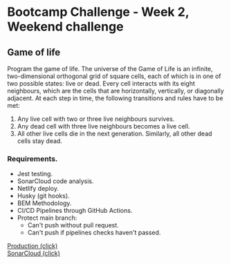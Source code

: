 # Bootcamp Challenge - Week 2, Weekend challenge

## Game of life

Program the game of life. The universe of the Game of Life is an infinite, two-dimensional orthogonal grid of square cells, each of which is in one of two possible states: live or dead. Every cell interacts with its eight neighbours, which are the cells that are horizontally, vertically, or diagonally adjacent. At each step in time, the following transitions and rules have to be met:

1. Any live cell with two or three live neighbours survives.
2. Any dead cell with three live neighbours becomes a live cell.
3. All other live cells die in the next generation. Similarly, all other dead cells stay dead.

### Requirements.

- Jest testing.
- SonarCloud code analysis.
- Netlify deploy.
- Husky (git hooks).
- BEM Methodology.
- CI/CD Pipelines through GitHub Actions.
- Protect main branch:
  - Can't push without pull request.
  - Can't push if pipelines checks haven't passed.

[Production (click)](https://jg-the-game-of-life.netlify.app/) <br>
[SonarCloud (click)](https://sonarcloud.io/summary/new_code?id=JoaccoG_202301-w2chwe-joaquin-godoy)
